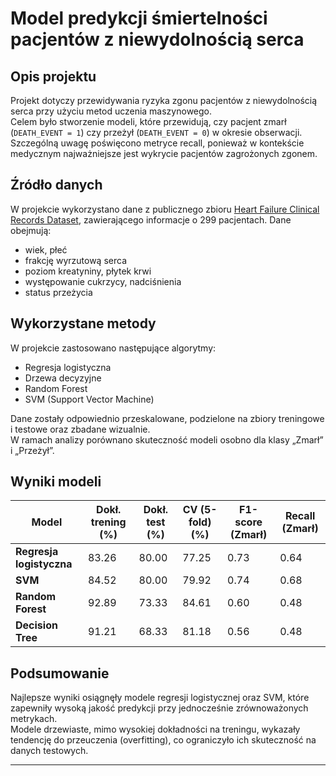 # Model predykcji śmiertelności pacjentów z niewydolnością serca

## Opis projektu

Projekt dotyczy przewidywania ryzyka zgonu pacjentów z niewydolnością serca przy użyciu metod uczenia maszynowego.  
Celem było stworzenie modeli, które przewidują, czy pacjent zmarł (`DEATH_EVENT = 1`) czy przeżył (`DEATH_EVENT = 0`) w okresie obserwacji.  
Szczególną uwagę poświęcono metryce recall, ponieważ w kontekście medycznym najważniejsze jest wykrycie pacjentów zagrożonych zgonem.

## Źródło danych

W projekcie wykorzystano dane z publicznego zbioru [Heart Failure Clinical Records Dataset](https://www.kaggle.com/datasets/andrewmvd/heart-failure-clinical-data), zawierającego informacje o 299 pacjentach. Dane obejmują:

- wiek, płeć  
- frakcję wyrzutową serca  
- poziom kreatyniny, płytek krwi  
- występowanie cukrzycy, nadciśnienia  
- status przeżycia  

## Wykorzystane metody

W projekcie zastosowano następujące algorytmy:

- Regresja logistyczna  
- Drzewa decyzyjne  
- Random Forest  
- SVM (Support Vector Machine)

Dane zostały odpowiednio przeskalowane, podzielone na zbiory treningowe i testowe oraz zbadane wizualnie.  
W ramach analizy porównano skuteczność modeli osobno dla klasy „Zmarł” i „Przeżył”.

## Wyniki modeli

| Model               | Dokł. trening (%) | Dokł. test (%) | CV (5-fold) (%) | F1-score (Zmarł) | Recall (Zmarł) |
|---------------------|------------------|----------------|------------------|------------------|----------------|
| **Regresja logistyczna** | 83.26            | 80.00         | 77.25            | 0.73             | 0.64              |
| **SVM**                 | 84.52            | 80.00         | 79.92            | 0.74             | 0.68          
| **Random Forest**       | 92.89            | 73.33         | 84.61            | 0.60             | 0.48          
| **Decision Tree**       | 91.21            | 68.33         | 81.18            | 0.56             | 0.48          
## Podsumowanie

Najlepsze wyniki osiągnęły modele regresji logistycznej oraz SVM, które zapewniły wysoką jakość predykcji przy jednocześnie zrównoważonych metrykach.  
Modele drzewiaste, mimo wysokiej dokładności na treningu, wykazały tendencję do przeuczenia (overfitting), co ograniczyło ich skuteczność na danych testowych.

---
